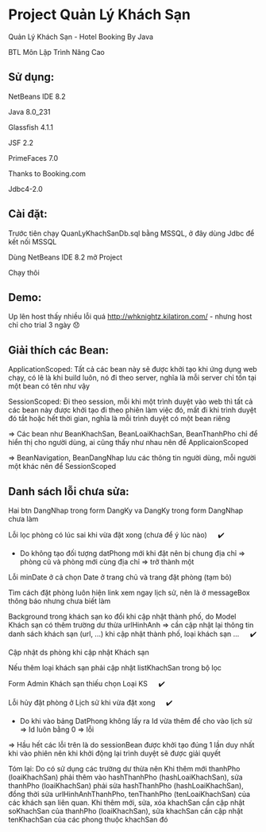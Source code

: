 # Project Quản Lý Khách Sạn

Quản Lý Khách Sạn - Hotel Booking By Java

BTL Môn Lập Trình Nâng Cao

## Sử dụng:

NetBeans IDE 8.2

Java 8.0_231

Glassfish 4.1.1

JSF 2.2

PrimeFaces 7.0

Thanks to Booking.com

Jdbc4-2.0

## Cài đặt:

Trước tiên chạy QuanLyKhachSanDb.sql bằng MSSQL, ở đây dùng Jdbc để kết nối MSSQL

Dùng NetBeans IDE 8.2 mở Project

Chạy thôi

## Demo:

Up lên host thấy nhiều lỗi quá http://whknightz.kilatiron.com/ - nhưng host chỉ cho trial 3 ngày :disappointed:


## Giải thích các Bean:

ApplicationScoped: Tất cả các bean này sẽ được khởi tạo khi ứng dụng web chạy, có lẽ là khi build luôn, nó đi theo server, nghĩa là mỗi server chỉ tồn tại một bean có tên như vậy

SessionScoped: Đi theo session, mỗi khi một trình duyệt vào web thì tất cả các bean này được khởi tạo đi theo phiên làm việc đó, mất đi khi trình duyệt đó tắt hoặc hết thời gian, nghĩa là mỗi trình duyệt có một bean riêng

=> Các bean như BeanKhachSan, BeanLoaiKhachSan, BeanThanhPho chỉ để hiển thị cho người dùng, ai cũng thấy như nhau nên để ApplicaionScoped

=> BeanNavigation, BeanDangNhap lưu các thông tin người dùng, mỗi người một khác nên để SessionScoped

## Danh sách lỗi chưa sửa:

Hai btn DangNhap trong form DangKy va DangKy trong form DangNhap chưa làm

Lỗi lọc phòng có lúc sai khi vừa đặt xong (chưa để ý lúc nào) &emsp; :heavy_check_mark:
- Do không tạo đối tượng datPhong mới khi đặt nên bị chung địa chỉ => phòng cũ và phòng mới cùng địa chỉ => trở thành một

Lỗi minDate ở cả chọn Date ở trang chủ và trang đặt phòng (tạm bỏ)

Tìm cách đặt phòng luôn hiện link xem ngay lịch sử, nên là ở messageBox thông báo nhưng chưa biết làm

Background trong khách sạn ko đổi khi cập nhật thành phố, do Model Khách sạn có thêm trường dư thừa urlHinhAnh => cần cập nhật lại thông tin danh sách khách sạn (url, ...) khi cập nhật thành phố, loại khách sạn ... &emsp; :heavy_check_mark:

Cập nhật ds phòng khi cập nhật Khách sạn

Nếu thêm loại khách sạn phải cập nhật listKhachSan trong bộ lọc

Form Admin Khách sạn thiếu chọn Loại KS &emsp; :heavy_check_mark:

Lỗi hủy đặt phòng ở Lịch sử khi vừa đặt xong &emsp; :heavy_check_mark:
- Do khi vào bảng DatPhong không lấy ra Id vừa thêm để cho vào lịch sử => Id luôn bằng 0 => lỗi

=> Hầu hết các lỗi trên là do sessionBean được khởi tạo đúng 1 lần duy nhất khi vào phiên nên khi khởi động lại trình duyệt sẽ được giải quyết

Tóm lại: Do có sử dụng các trường dư thừa nên Khi thêm mới thanhPho (loaiKhachSan) phải thêm vào hashThanhPho (hashLoaiKhachSan), sửa thanhPho (loaiKhachSan) phải sửa hashThanhPho (hashLoaiKhachSan), đồng thời sửa urlHinhAnhThanhPho, tenThanhPho (tenLoaiKhachSan) của các khách sạn liên quan. Khi thêm mới, sửa, xóa khachSan cần cập nhật soKhachSan của thanhPho (loaiKhachSan), sửa khachSan cần cập nhật tenKhachSan của các phong thuộc khachSan đó